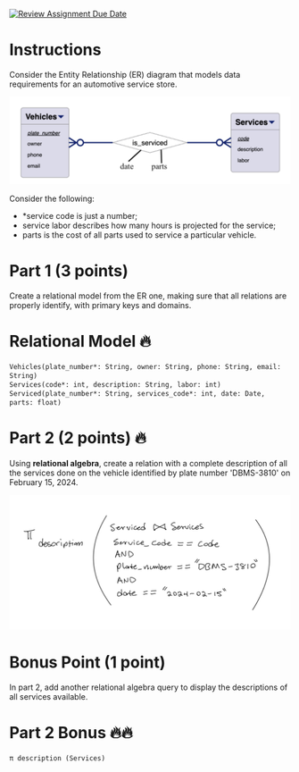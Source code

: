 [![Review Assignment Due Date](https://classroom.github.com/assets/deadline-readme-button-24ddc0f5d75046c5622901739e7c5dd533143b0c8e959d652212380cedb1ea36.svg)](https://classroom.github.com/a/WwpGOev4)

# Instructions

Consider the Entity Relationship (ER) diagram that models data requirements for an automotive service store.

![pic1.png](pics/pic1.png)

Consider the following:

- \*service code is just a number;
- service labor describes how many hours is projected for the service;
- parts is the cost of all parts used to service a particular vehicle.

# Part 1 (3 points)

Create a relational model from the ER one, making sure that all relations are properly identify, with primary keys and domains.

# Relational Model 🔥

```
Vehicles(plate_number*: String, owner: String, phone: String, email: String)
Services(code*: int, description: String, labor: int)
Serviced(plate_number*: String, services_code*: int, date: Date, parts: float)
```

# Part 2 (2 points) 🔥

Using **relational algebra**, create a relation with a complete description of all the services done on the vehicle identified by plate number 'DBMS-3810' on February 15, 2024.

<!--  -->

![pic2.png](pics/pic2.png)

# Bonus Point (1 point)

In part 2, add another relational algebra query to display the descriptions of all services available.

# Part 2 Bonus 🔥🔥

```
π description (Services)
```

